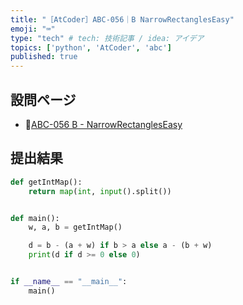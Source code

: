 ```yaml
---
title: "［AtCoder］ABC-056｜B NarrowRectanglesEasy"
emoji: "⌨️"
type: "tech" # tech: 技術記事 / idea: アイデア
topics: ['python', 'AtCoder', 'abc']
published: true
---
```


## 設問ページ

- 🔗[ABC-056 B - NarrowRectanglesEasy](https://atcoder.jp/contests/abc056/tasks/abc056_b)

## 提出結果

```python
def getIntMap():
    return map(int, input().split())


def main():
    w, a, b = getIntMap()

    d = b - (a + w) if b > a else a - (b + w)
    print(d if d >= 0 else 0)


if __name__ == "__main__":
    main()
```
